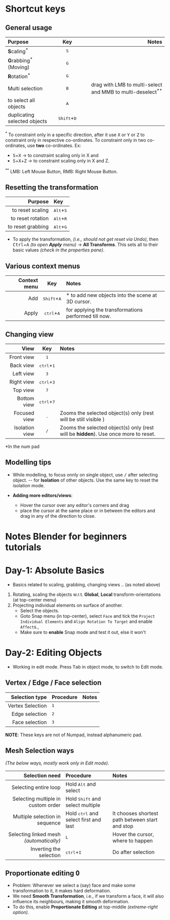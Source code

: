 # Shortcut keys

## **General usage**

| Purpose                            |              Key              |                                                                  Notes |
| :--------------------------------- | :---------------------------: | ---------------------------------------------------------------------: |
| **S**caling<sup>\*</sup>           |         <kbd>S</kbd>          |                                                                        |
| **G**rabbing<sup>\*</sup> (Moving) |         <kbd>G</kbd>          |                                                                        |
| **R**otation<sup>\*</sup>          |         <kbd>G</kbd>          |                                                                        |
| Multi selection                    |         <kbd>B</kbd>          | drag with LMB to multi-select and MMB to multi-deselect<sup>\*\*</sup> |
| to select all objects              |         <kbd>A</kbd>          |                                                                        |
| duplicating selected objects       | <kbd>Shift</kbd>+<kbd>D</kbd> |                                                                        |

<sup>\*</sup> To constraint only in a specific direction, after it use <kbd>X</kbd> or <kbd>Y</kbd> or <kbd>Z</kbd> to constraint only in respective co-ordinates. To constraint only in two co-ordinates, use **two** co-ordinates. Ex:

- <kbd>S</kbd>+<kbd>X</kbd> &rarr; to constraint scaling only in X and
- <kbd>S</kbd>+<kbd>X</kbd>+<kbd>Z</kbd> &rarr; to constraint scaling only in X and Z.

<sup>\*\*</sup> LMB: Left Mouse Button, RMB: Right Mouse Button.

## **Resetting the transformation**

|           Purpose | Key                         |
| ----------------: | :-------------------------- |
|  to reset scaling | <kbd>Alt</kbd>+<kbd>S</kbd> |
| to reset rotation | <kbd>Alt</kbd>+<kbd>R</kbd> |
| to reset grabbing | <kbd>Alt</kbd>+<kbd>G</kbd> |

- To apply the transformation, _(i.e., should not get reset via Undo)_, then <kbd>Ctrl</kbd>+<kbd>A</kbd> _(to open **Apply** menu)_ &rarr; **All Transforms**. This sets all to their basic values _(check in the properties pane)_.

## **Various context menus**

| Context menu |              Key              | Notes                                                |
| -----------: | :---------------------------: | :--------------------------------------------------- |
|          Add | <kbd>Shift</kbd>+<kbd>A</kbd> | \* to add new objects into the scene at 3D cursor.   |
|        Apply | <kbd>ctrl</kbd>+<kbd>A</kbd>  | for applying the transformations performed till now. |

## **Changing view**

|           View |             Key              | Notes                                                                                |
| -------------: | :--------------------------: | :----------------------------------------------------------------------------------- |
|     Front view |         <kbd>1</kbd>         |                                                                                      |
|      Back view | <kbd>ctrl</kbd>+<kbd>1</kbd> |                                                                                      |
|      Left view |         <kbd>3</kbd>         |                                                                                      |
|     Right view | <kbd>ctrl</kbd>+<kbd>3</kbd> |                                                                                      |
|       Top view |         <kbd>7</kbd>         |                                                                                      |
|    Bottom view | <kbd>ctrl</kbd>+<kbd>7</kbd> |                                                                                      |
|   Focused view |         <kbd>.</kbd>         | Zooms the selected object(s) only (rest will be still visible )                      |
| Isolation view |         <kbd>/</kbd>         | Zooms the selected object(s) only (rest will be **hidden**). Use once more to reset. |

\*In the num pad

## Modelling tips

- While modelling, to focus onnly on single object, use <kbd>/</kbd> after selecting object. -- for **Isolation** of other objects. Use the same key to reset the isolation mode.

- **Adding more editors/views**:
  - Hover the cursor over any editor's corners and drag
  - place the cursor at the same place or in between the editors and drag in any of the direction to close.

# Notes Blender for beginners tutorials

# Day-1: **Absolute Basics**

- Basics related to scaling, grabbing, changing views .. (as noted above)

1. Rotating, scaling the objects w.r.t. **Global**, **Local** transform-orientations (at top-center menu)
2. Projecting individual elements on surface of another.
   - Select the objects.
   - Goto Snap menu (in top-center), select `Face` and tick the `Project Individual Elements` and `Align Rotation To Target` and enable `Affect`s.,
   - Make sure to **enable** Snap mode and test it out, else it won't

# Day-2: **Editing Objects**

- Working in edit mode. Press <kbd>Tab</kbd> in object mode, to switch to Edit mode.

## Vertex / Edge / Face selection

|   Selection type | Procedure    | Notes |
| ---------------: | :----------- | :---- |
| Vertex Selection | <kbd>1</kbd> |       |
|   Edge selection | <kbd>2</kbd> |       |
|   Face selection | <kbd>3</kbd> |       |

**NOTE**: These keys are not of Numpad, instead alphanumeric pad.

## Mesh Selection ways

_(The below ways, mostly work only in Edit mode)_.

|                          Selection need | Procedure                                      | Notes                                           |
| --------------------------------------: | :--------------------------------------------- | :---------------------------------------------- |
|                   Selecting entire loop | Hold <kbd>Alt</kbd> and select                 |                                                 |
|      Selecting multiple in custom order | Hold <kbd>Shift</kbd> and select multiple      |                                                 |
|          Multiple selection in sequence | Hold <kbd>ctrl</kbd> and select first and last | It chooses shortest path between start and stop |
| Selecting linked mesh _(automatically)_ | <kbd>L</kbd>                                   | Hover the cursor, where to happen               |
|                 Inverting the selection | <kbd>ctrl</kbd>+<kbd>I</kbd>                   | Do after selection                              |

## Proportionate editing <kbd>O</kbd>
- Problem: Whenever we select a (say) face and make some transformation to it, it makes hard deformation.
- We need **Smooth Transformation**, i.e., if we transform a face, it will also influence its neighbours, making it smooth deformation.
- To do this, enable **Proportionate Editing** at top-middle _(extreme-right option)_.
